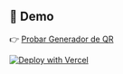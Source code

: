 ## 🔗 Demo

👉 [Probar Generador de QR](https://generador-de-qr-con-tailwind-css-framer-motion.vercel.app)

[![Deploy with Vercel](https://vercel.com/button)](https://vercel.com/import/project?template=https://github.com/mauriciogurquiza/Generador-de-Qr-Con-Tailwind-CSS-Framer-Motion)
